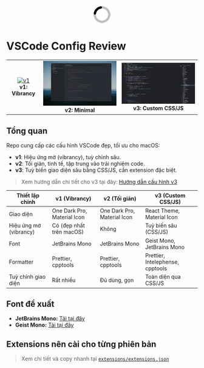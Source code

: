 <p align="center">
  <img src="https://raw.githubusercontent.com/n3r4zzurr0/svg-spinners/main/svg-css/90-ring-with-bg.svg" width="48" alt="Animated Spinner"/>
</p>

# VSCode Config Review

<table align="center">
  <tr>
    <td align="center">
      <a href="imgs/v1.png" target="_blank">
        <img src="imgs/v1.png" width="300" alt="v1"/>
      </a>
      <br><b>v1: Vibrancy</b>
    </td>
    <td align="center">
      <a href="imgs/v2.png" target="_blank">
        <img src="imgs/v2.png" width="300" alt="v2"/>
      </a>
      <br><b>v2: Minimal</b>
    </td>
    <td align="center">
      <a href="imgs/v3.png" target="_blank">
        <img src="imgs/v3.png" width="300" alt="v3"/>
      </a>
      <br><b>v3: Custom CSS/JS</b>
    </td>
  </tr>
</table>

## Tổng quan

Repo cung cấp các cấu hình VSCode đẹp, tối ưu cho macOS:

- **v1**: Hiệu ứng mờ (vibrancy), tuỳ chỉnh sâu.
- **v2**: Tối giản, tinh tế, tập trung vào trải nghiệm code.
- **v3**: Tuỳ biến giao diện sâu bằng CSS/JS, cần extension đặc biệt.

> Xem hướng dẫn chi tiết cho v3 tại đây: [Hướng dẫn cấu hình v3](./settings/v3/README-vi.md)

| Thiết lập chính        | v1 (Vibrancy)               | v2 (Tối giản)               | v3 (Custom CSS/JS)               |
| ---------------------- | --------------------------- | --------------------------- | -------------------------------- |
| Giao diện              | One Dark Pro, Material Icon | One Dark Pro, Material Icon | React Theme, Material Icon       |
| Hiệu ứng mờ (vibrancy) | Có (đẹp nhất trên macOS)    | Không                       | Tuỳ biến sâu (CSS/JS)            |
| Font                   | JetBrains Mono              | JetBrains Mono              | Geist Mono, JetBrains Mono       |
| Formatter              | Prettier, cpptools          | Prettier, cpptools          | Prettier, Intelephense, cpptools |
| Tuỳ chỉnh giao diện    | Rất nhiều                   | Đủ dùng, gọn                | Toàn diện qua CSS/JS             |

## Font đề xuất

- **JetBrains Mono:** [Tải tại đây](https://www.jetbrains.com/lp/mono/)
- **Geist Mono:** [Tải tại đây](https://vercel.com/font/geist-mono)

## Extensions nên cài cho từng phiên bản

> Xem chi tiết và copy nhanh tại [`extensions/extensions.json`](./extensions/extensions.json)
